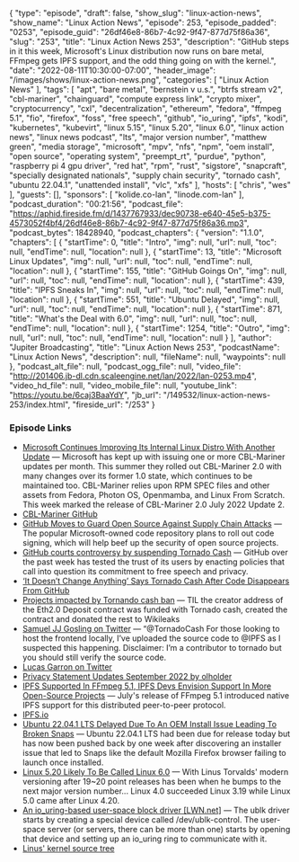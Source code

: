 {
  "type": "episode",
  "draft": false,
  "show_slug": "linux-action-news",
  "show_name": "Linux Action News",
  "episode": 253,
  "episode_padded": "0253",
  "episode_guid": "26df46e8-86b7-4c92-9f47-877d75f86a36",
  "slug": "253",
  "title": "Linux Action News 253",
  "description": "GitHub steps in it this week, Microsoft's Linux distribution now runs on bare metal, FFmpeg gets IPFS support, and the odd thing going on with the kernel.",
  "date": "2022-08-11T10:30:00-07:00",
  "header_image": "/images/shows/linux-action-news.png",
  "categories": [
    "Linux Action News"
  ],
  "tags": [
    "apt",
    "bare metal",
    "bernstein v u.s.",
    "btrfs stream v2",
    "cbl-mariner",
    "chainguard",
    "compute express link",
    "crypto mixer",
    "cryptocurrency",
    "cxl",
    "decentralization",
    "ethereum",
    "fedora",
    "ffmpeg 5.1",
    "fio",
    "firefox",
    "foss",
    "free speech",
    "github",
    "io_uring",
    "ipfs",
    "kodi",
    "kubernetes",
    "kubevirt",
    "linux 5.15",
    "linux 5.20",
    "linux 6.0",
    "linux action news",
    "linux news podcast",
    "lts",
    "major version number",
    "matthew green",
    "media storage",
    "microsoft",
    "mpv",
    "nfs",
    "npm",
    "oem install",
    "open source",
    "operating system",
    "preempt_rt",
    "purdue",
    "python",
    "raspberry pi 4 gpu driver",
    "red hat",
    "rpm",
    "rust",
    "sigstore",
    "snapcraft",
    "specially designated nationals",
    "supply chain security",
    "tornado cash",
    "ubuntu 22.04.1",
    "unattended install",
    "vlc",
    "xfs"
  ],
  "hosts": [
    "chris",
    "wes"
  ],
  "guests": [],
  "sponsors": [
    "kolide.co-lan",
    "linode.com-lan"
  ],
  "podcast_duration": "00:21:56",
  "podcast_file": "https://aphid.fireside.fm/d/1437767933/dec90738-e640-45e5-b375-4573052f4bf4/26df46e8-86b7-4c92-9f47-877d75f86a36.mp3",
  "podcast_bytes": 18428940,
  "podcast_chapters": {
    "version": "1.1.0",
    "chapters": [
      {
        "startTime": 0,
        "title": "Intro",
        "img": null,
        "url": null,
        "toc": null,
        "endTime": null,
        "location": null
      },
      {
        "startTime": 13,
        "title": "Microsoft Linux Updates",
        "img": null,
        "url": null,
        "toc": null,
        "endTime": null,
        "location": null
      },
      {
        "startTime": 155,
        "title": "GitHub Goings On",
        "img": null,
        "url": null,
        "toc": null,
        "endTime": null,
        "location": null
      },
      {
        "startTime": 439,
        "title": "IPFS Sneaks In",
        "img": null,
        "url": null,
        "toc": null,
        "endTime": null,
        "location": null
      },
      {
        "startTime": 551,
        "title": "Ubuntu Delayed",
        "img": null,
        "url": null,
        "toc": null,
        "endTime": null,
        "location": null
      },
      {
        "startTime": 871,
        "title": "What's the Deal with 6.0",
        "img": null,
        "url": null,
        "toc": null,
        "endTime": null,
        "location": null
      },
      {
        "startTime": 1254,
        "title": "Outro",
        "img": null,
        "url": null,
        "toc": null,
        "endTime": null,
        "location": null
      }
    ],
    "author": "Jupiter Broadcasting",
    "title": "Linux Action News 253",
    "podcastName": "Linux Action News",
    "description": null,
    "fileName": null,
    "waypoints": null
  },
  "podcast_alt_file": null,
  "podcast_ogg_file": null,
  "video_file": "http://201406.jb-dl.cdn.scaleengine.net/lan/2022/lan-0253.mp4",
  "video_hd_file": null,
  "video_mobile_file": null,
  "youtube_link": "https://youtu.be/6caj3BaaYdY",
  "jb_url": "/149532/linux-action-news-253/index.html",
  "fireside_url": "/253"
}


### Episode Links

  * [Microsoft Continues Improving Its Internal Linux Distro With Another Update](https://www.phoronix.com/news/Microsoft-CBL-Mariner-July-U2 "Microsoft Continues Improving Its Internal Linux Distro With Another Update") — Microsoft has kept up with issuing one or more CBL-Mariner updates per month. This summer they rolled out CBL-Mariner 2.0 with many changes over its former 1.0 state, which continues to be maintained too. CBL-Mariner relies upon RPM SPEC files and other assets from Fedora, Photon OS, Openmamba, and Linux From Scratch. This week marked the release of CBL-Mariner 2.0 July 2022 Update 2.
  * [CBL-Mariner GitHub](https://github.com/microsoft/CBL-Mariner "CBL-Mariner GitHub")
  * [GitHub Moves to Guard Open Source Against Supply Chain Attacks](https://www.wired.com/story/github-code-signing-sigstore/ "GitHub Moves to Guard Open Source Against Supply Chain Attacks") — The popular Microsoft-owned code repository plans to roll out code signing, which will help beef up the security of open source projects.
  * [GitHub courts controversy by suspending Tornado Cash](https://www.theregister.com/2022/08/10/github_tornado_cookies/ "GitHub courts controversy by suspending Tornado Cash") — GitHub over the past week has tested the trust of its users by enacting policies that call into question its commitment to free speech and privacy.
  * [‘It Doesn’t Change Anything’ Says Tornado Cash After Code Disappears From GitHub](https://decrypt.co/107053/it-doesnt-change-anything-says-tornado-cash-code-disappears-github "‘It Doesn’t Change Anything’ Says Tornado Cash After Code Disappears From GitHub")
  * [Projects impacted by Tornando cash ban](https://twitter.com/kaanuzdogan/status/1549042139446648833 "Projects impacted by Tornando cash ban") — TIL the creator address of the Eth2.0 Deposit contract was funded with Tornado cash, created the contract and donated the rest to Wikileaks
  * [Samuel JJ Gosling on Twitter](https://twitter.com/xGozzy/status/1556721884200423424 "Samuel JJ Gosling on Twitter") — “@TornadoCash For those looking to host the frontend locally, I’ve uploaded the source code to @IPFS as I suspected this happening. Disclaimer: I’m a contributor to tornado but you should still verify the source code.
  * [Lucas Garron on Twitter](https://twitter.com/lgarron/status/1556835002897207296 "Lucas Garron on Twitter")
  * [Privacy Statement Updates September 2022 by olholder](https://github.com/github/site-policy/pull/582 "Privacy Statement Updates September 2022 by olholder")
  * [IPFS Supported In FFmpeg 5.1, IPFS Devs Envision Support In More Open-Source Projects](https://www.phoronix.com/news/IPFS-FFmpeg-Open-Source-More "IPFS Supported In FFmpeg 5.1, IPFS Devs Envision Support In More Open-Source Projects") — July's release of FFmpeg 5.1 introduced native IPFS support for this distributed peer-to-peer protocol.
  * [IPFS.io](http://ipfs.io/ "IPFS.io")
  * [Ubuntu 22.04.1 LTS Delayed Due To An OEM Install Issue Leading To Broken Snaps](https://www.phoronix.com/news/Ubuntu-22.04.1-LTS-Delayed "Ubuntu 22.04.1 LTS Delayed Due To An OEM Install Issue Leading To Broken Snaps") — Ubuntu 22.04.1 LTS had been due for release today but has now been pushed back by one week after discovering an installer issue that led to Snaps like the default Mozilla Firefox browser failing to launch once installed.
  * [Linux 5.20 Likely To Be Called Linux 6.0](https://www.phoronix.com/news/Linux-5.20-Is-Linux-6.0 "Linux 5.20 Likely To Be Called Linux 6.0") — With Linus Torvalds' modern versioning after 19~20 point releases has been when he bumps to the next major version number... Linux 4.0 succeeded Linux 3.19 while Linux 5.0 came after Linux 4.20.
  * [An io_uring-based user-space block driver [LWN.net]](https://lwn.net/Articles/903855/ "An io_uring-based user-space block driver \[LWN.net\]") — The ublk driver starts by creating a special device called /dev/ublk-control. The user-space server (or servers, there can be more than one) starts by opening that device and setting up an io_uring ring to communicate with it.
  * [Linus' kernel source tree](https://git.kernel.org/pub/scm/linux/kernel/git/torvalds/linux.git/commit/?id=e394ff83bbca1c72427b1feb5c6b9d4dad832f01 "Linus' kernel source tree")


